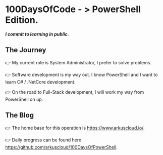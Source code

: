 # 100DaysOfCode - > **PowerShell** Edition.

***I commit to learning in public.***

## The Journey

:point_right: My current role is System Administrator, I prefer to solve problems. 

:point_right: Software development is my way out. I know PowerShell and I want to learn C# / .NetCore development. 

:point_right: On the road to Full-Stack development, I will work my way from PowerShell on up. 

## The Blog

:point_right: The home base for this operation is https://www.arkuscloud.io/. 

:point_right: Daily progress can be found here https://github.com/arkuscloud/100DaysOfPowerShell. 
